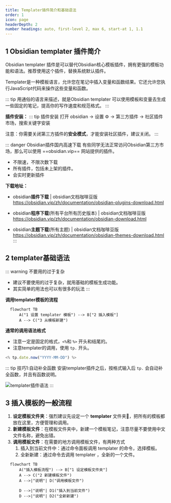 ```yaml
---
title: Templater插件简介和基础语法
order: 1
icon: page
headerDepth: 2
number headings: auto, first-level 2, max 6, start-at 1, 1.1
---
```

## 1 Obsidian templater 插件简介

Obsidian templater 插件是可以替代Obsidian核心模板插件，拥有更强的模板功能和语法。推荐使用这个插件，替换系统默认插件。

Templater是一种模板语言，允许您在笔记中插入变量和函数结果。它还允许您执行JavaScript代码来操作这些变量和函数。

::: tip 
用通俗的语言来描述，就是Obsidian templater 可以使用模板和变量去生成一些固定的笔记，提高你的写作速度和规范格式。
:::

**插件安装：**
::: tip 插件安装
打开 obsidian → 设置 ⚙️ → 第三方插件 → 社区插件市场，搜索关键字安装

注意：你需要关闭第三方插件的**安全模式**，才能安装社区插件，建议关闭。
:::


:::  danger Obsidian插件国内高速下载
有些同学无法正常访问Obsidian第三方市场，那么可以使用 ==obsidian.vip== 网站提供的插件。
- 不限速，不限次数下载
- 所有插件，包括未上架的插件。
- 会实时更新插件

**下载地址：**

- obsidian**插件下载** | obsidian文档咖啡豆版  
https://obsidian.vip/zh/documentation/obsidian-plugins-download.html

- obsidian**程序下载**(所有平台所有历史版本) | obsidian文档咖啡豆版  
https://obsidian.vip/zh/documentation/obsidian-download.html

- obsidian**主题下载**(所有主题) | obsidian文档咖啡豆版  
https://obsidian.vip/zh/documentation/obsidian-themes-download.html
:::

## 2 templater基础语法
::: warning 不要用的过于复杂
- 建议不要使用的过于复杂，就用基础的模板生成功能。
- 其实简单的用法也可以有很多的玩法
:::

**调用templater模板的流程**

```mermaid
  flowchart TB
      A("1 设置 templater 模板") --> B["2 插入模板"]
      A --> C("3 从模板新建")
```

**通常的调用语法格式**

- 注意一定是固定的格式，`<%`和 `%>` 开头和结尾的。
- 注意templater的调用，使用 `tp.` 开头。

```js
<% tp.date.now("YYYY-MM-DD") %>
```



::: tip 技巧1:自动补全函数
安装templater插件之后，按格式输入后 `tp.` 会自动补全函数，并且有函数说明。

![templater插件语法](/assets/2023100216042440.png) 
:::

## 3 插入模板的一般流程

1. **设定模板文件夹**：强烈建议先设定一个 **templater** 文件夹📁，把所有的模板都放在这里，方便管理和调用。
2. **新建模板文件**：在模板文件夹中，新建一个模板笔记，注意尽量不要使用中文文件名称，避免出错。
3. **调用模板文件**：在需要的地方调用模板文件，有两种方式
	1. 插入到当前文件中：通过命令面板调用 templater 的命令，选择模板。
	2. 全新新建：通过命令去调用  templater ，全新的一个文件。

```mermaid
  flowchart TB
      A("插入模板流程") --> B["1 设定模板文件夹"]
      A --> C("2 新建模板文件")
      A -->|"说明"| D("调用模板文件")
      
      D -->|"说明"| D1("插入到当前文件")
      D -->|"说明"| D2("全新新建")

```

